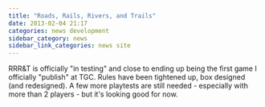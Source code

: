 ```yaml
---
title: "Roads, Rails, Rivers, and Trails"
date: 2013-02-04 21:17
categories: news development
sidebar_category: news
sidebar_link_categories: news site
---
```

RRR&T is officially "in testing" and close to ending up being the first game I officially "publish" at TGC.  Rules have been tightened up, box designed (and redesigned).  A few more playtests are still needed - especially with more than 2 players - but it's looking good for now.
